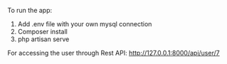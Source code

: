To run the app:

1. Add .env file with your own mysql connection 
2. Composer install
3. php artisan serve

For accessing the user through Rest API: http://127.0.0.1:8000/api/user/7
